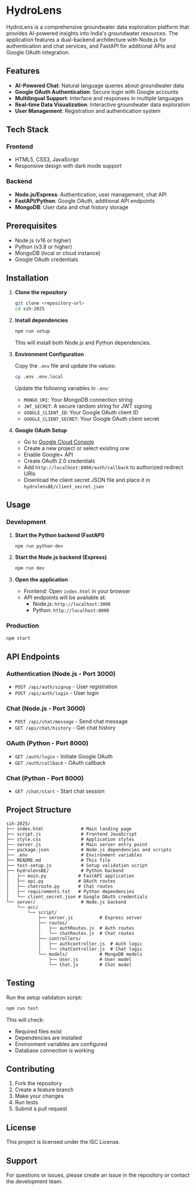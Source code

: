 # HydroLens

HydroLens is a comprehensive groundwater data exploration platform that provides AI-powered insights into India's groundwater resources. The application features a dual-backend architecture with Node.js for authentication and chat services, and FastAPI for additional APIs and Google OAuth integration.

## Features

- **AI-Powered Chat**: Natural language queries about groundwater data
- **Google OAuth Authentication**: Secure login with Google accounts
- **Multilingual Support**: Interface and responses in multiple languages
- **Real-time Data Visualization**: Interactive groundwater data exploration
- **User Management**: Registration and authentication system

## Tech Stack

### Frontend
- HTML5, CSS3, JavaScript
- Responsive design with dark mode support

### Backend
- **Node.js/Express**: Authentication, user management, chat API
- **FastAPI/Python**: Google OAuth, additional API endpoints
- **MongoDB**: User data and chat history storage

## Prerequisites

- Node.js (v16 or higher)
- Python (v3.8 or higher)
- MongoDB (local or cloud instance)
- Google OAuth credentials

## Installation

1. **Clone the repository**
   ```bash
   git clone <repository-url>
   cd sih-2025
   ```

2. **Install dependencies**
   ```bash
   npm run setup
   ```

   This will install both Node.js and Python dependencies.

3. **Environment Configuration**

   Copy the `.env` file and update the values:
   ```bash
   cp .env .env.local
   ```

   Update the following variables in `.env`:
   - `MONGO_URI`: Your MongoDB connection string
   - `JWT_SECRET`: A secure random string for JWT signing
   - `GOOGLE_CLIENT_ID`: Your Google OAuth client ID
   - `GOOGLE_CLIENT_SECRET`: Your Google OAuth client secret

4. **Google OAuth Setup**

   - Go to [Google Cloud Console](https://console.cloud.google.com/)
   - Create a new project or select existing one
   - Enable Google+ API
   - Create OAuth 2.0 credentials
   - Add `http://localhost:8000/auth/callback` to authorized redirect URIs
   - Download the client secret JSON file and place it in `hydrolensBE/client_secret.json`

## Usage

### Development

1. **Start the Python backend (FastAPI)**
   ```bash
   npm run python-dev
   ```

2. **Start the Node.js backend (Express)**
   ```bash
   npm run dev
   ```

3. **Open the application**
   - Frontend: Open `index.html` in your browser
   - API endpoints will be available at:
     - Node.js: `http://localhost:3000`
     - Python: `http://localhost:8000`

### Production

```bash
npm start
```

## API Endpoints

### Authentication (Node.js - Port 3000)
- `POST /api/auth/signup` - User registration
- `POST /api/auth/login` - User login

### Chat (Node.js - Port 3000)
- `POST /api/chat/message` - Send chat message
- `GET /api/chat/history` - Get chat history

### OAuth (Python - Port 8000)
- `GET /auth/login` - Initiate Google OAuth
- `GET /auth/callback` - OAuth callback

### Chat (Python - Port 8000)
- `GET /chat/start` - Start chat session

## Project Structure

```
sih-2025/
├── index.html              # Main landing page
├── script.js               # Frontend JavaScript
├── style.css               # Application styles
├── server.js               # Main server entry point
├── package.json            # Node.js dependencies and scripts
├── .env                    # Environment variables
├── README.md               # This file
├── test-setup.js           # Setup validation script
├── hydrolensBE/            # Python backend
│   ├── main.py            # FastAPI application
│   ├── api.py             # OAuth routes
│   ├── chatroute.py       # Chat routes
│   ├── requirements.txt   # Python dependencies
│   └── client_secret.json # Google OAuth credentials
└── server/                 # Node.js backend
    └── acc/
        └── script/
            ├── server.js          # Express server
            ├── routes/
            │   ├── authRoutes.js  # Auth routes
            │   └── chatRoutes.js  # Chat routes
            ├── controllers/
            │   ├── authcontroller.js  # Auth logic
            │   └── chatController.js  # Chat logic
            └── models/            # MongoDB models
                ├── User.js        # User model
                └── Chat.js        # Chat model
```

## Testing

Run the setup validation script:
```bash
npm run test
```

This will check:
- Required files exist
- Dependencies are installed
- Environment variables are configured
- Database connection is working

## Contributing

1. Fork the repository
2. Create a feature branch
3. Make your changes
4. Run tests
5. Submit a pull request

## License

This project is licensed under the ISC License.

## Support

For questions or issues, please create an issue in the repository or contact the development team.
